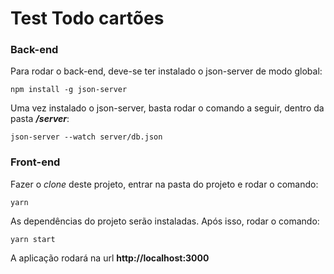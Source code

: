 # Test Todo cartões

### Back-end

Para rodar o back-end, deve-se ter instalado o json-server de modo global:

```
npm install -g json-server
```

Uma vez instalado o json-server, basta rodar o comando a seguir, dentro da pasta **_/server_**:

```
json-server --watch server/db.json
```

### Front-end

Fazer o *clone* deste projeto, entrar na pasta do projeto e rodar o comando:

```
yarn
```

As dependências do projeto serão instaladas. Após isso, rodar o comando:

```
yarn start
```

A aplicação rodará na url **http://localhost:3000**